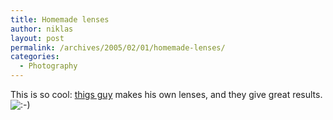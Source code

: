 ```yaml
---
title: Homemade lenses
author: niklas
layout: post
permalink: /archives/2005/02/01/homemade-lenses/
categories:
  - Photography
---
```

This is so cool: [thigs guy][1] makes his own lenses, and they give great results. <img src='http://blog.saers.com/wp-includes/images/smilies/icon_smile.gif' alt=':-)' class='wp-smiley' />

 [1]: http://mkaz.com/photo/tools/lens_bellows.html#2